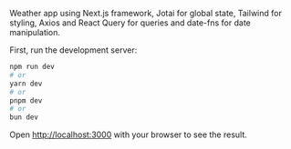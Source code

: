 Weather app using Next.js framework, Jotai for global state, Tailwind for styling, Axios and React Query for queries and date-fns for date manipulation.

First, run the development server:

```bash
npm run dev
# or
yarn dev
# or
pnpm dev
# or
bun dev
```

Open [http://localhost:3000](http://localhost:3000) with your browser to see the result.
